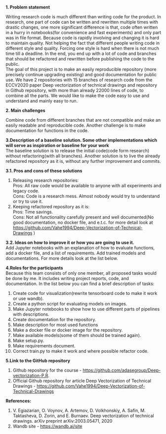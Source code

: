 <b>1. Problem statement</b>

Writing research code is much different than writing code for the product. In research, one part of code can be written 
and rewritten multiple times with drastic changes, one more significant difference is that, code often written in a 
hurry in notebooks(for convenience and fast experiments) and only part was in file format. 
Because code is rapidly involving and changing it is hard to maintain quality. Not helping the fact that different 
people writing code in different style and quality. 
Forcing one style is hard when there is not much time till a deadline. In the end, you end up with a lot of code and 
branches that should be refactored and rewritten before publishing the code to the public.  
The goal of this project is to make an easily reproducible repository (more precisely continue upgrading existing) 
and good documentation for public use. We have 2 repositories with 15 branches of research code from the ECCV2020 paper 
 Deep vectorization of technical drawings and repository in  Github repository, with more than already 22000 lines of 
code, to combine all the parts. We would like to make the code easy to use and understand and mainly easy to run.   


<b> 2. Main challenges</b>

Combine code from different branches that are not compatible and make an easily readable and reproducible code. Another 
challenge is to make documentation for functions in the code.    

<b>3.Description of a baseline solution. Some other implementations which will serve as inspiration or baseline for your work</b>  
The baseline solution is to release the initial code(code form research) without refactoring(with all branches). 
Another solution is to live the already refactored repository as it is, without any further improvement and commits.  

<b> 3.1. Pros and cons of these solutions</b>

1. Releasing research repositories:   
     Pros: All raw code would be available to anyone with all experiments and legacy code.  
     Cons: Code is a research mess.  Almost nobody would try to understand or try to use it.  
2. Keeping refactored repository as it is:  
     Pros: Time savings.  
     Cons: Not all functionality carefully present and well documented(No good documentation, no docker file, and e.t.c. for more detail look at https://github.com/Vahe1994/Deep-Vectorization-of-Technical-Drawings )  

<b>3.2. Ideas on how to improve it or how you are going to use it.</b>    
     Add Jupyter notebooks with an explanation of how to evaluate functions, add a docker file, and a list of 
     requirements. Add trained models and documentations. For more details look at the list below.
  
<b>4.Roles for the participants</b>  
Because this team consists of only one member, all proposed tasks would be done by me. It includes writing project reports, code, and documentation. In the list below you can find a brief description of tasks:

1. Create code for visualization(rewrite tensorboard code to make it work or use wandb).   
2. Create a python script for evaluating models on images. 
3. Make Jupyter notebooks to show how to use different parts of pipelines with descriptions. 
4. Create documentation for the repository. 
5. Make description for most used functions 
6. Make a docker file or docker image for the repository. 
7. Make available models(some of them should be trained again). 
8. Make setup.py. 
9. Make requirements document.  
10. Correct train.py to make it work and where possible refactor code. 


<b> 5.Link to the GitHub repository</b>  
1) Github repository for the course - https://github.com/adasegroup/Deep-vectorization-P.R.
2) Official  Github repository for article Deep Vectorization of Technical Drawings  - https://github.com/Vahe1994/Deep-Vectorization-of-Technical-Drawings

<b>References:</b>  
1) V. Egiazarian, O. Voynov, A. Artemov, D. Volkhonskiy, A. Safin, M. Taktasheva, D. Zorin, and E. Burnaev.
Deep vectorization of technical drawings. arXiv preprint arXiv:2003.05471, 2020
2)  Wandb site - https://wandb.ai/site